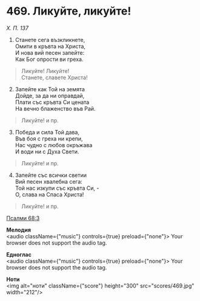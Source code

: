 # 469. Ликуйте, ликуйте!

_Х. П. 137_

1. Станете сега възкликнете,  
Омити в кръвта на Христа,  
И нова вий песен запейте:  
Как Бог опрости ви греха.  

> Ликуйте! Ликуйте!  
> Станете, славете Христа!

2. Запейте как Той на земята  
Дойде, за да ни оправдай,  
Плати със кръвта Си цената  
На вечно блаженство във Рай.  

> Ликуйте! и пр.  

3. Победа и сила Той дава,  
Във боя с греха ни крепи,  
Нас чудно с любов окръжава  
И води ни с Духа Свети.  

> Ликуйте! и пр.  

4. Запейте със всички светии  
Вий песен хвалебна сега:  
Той нас изкупи със кръвта Си, -  
О, слава на Спаса Христа!  

> Ликуйте! и пр.

[Псалми 68:3](http://biblia.bg/index.php?k=19&g=68&s=3)

**Мелодия**  
<audio className={"music"} controls={true} preload={"none"}>
    <source src="mp3/469.mp3" type="audio/mpeg"/>
    Your browser does not support the audio tag.
</audio>

**Едноглас**  
<audio className={"music"} controls={true} preload={"none"}>
    <source src="transp/469.mp3" type="audio/mpeg"/>
    Your browser does not support the audio tag.
</audio>

**Ноти**  
<img alt="ноти" className={"score"} height="300" src="scores/469.jpg" width="212"/>
